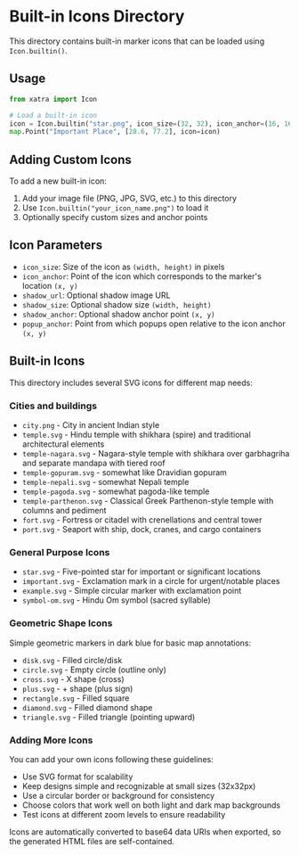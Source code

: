 # Built-in Icons Directory

This directory contains built-in marker icons that can be loaded using `Icon.builtin()`.

## Usage

```python
from xatra import Icon

# Load a built-in icon
icon = Icon.builtin("star.png", icon_size=(32, 32), icon_anchor=(16, 16))
map.Point("Important Place", [28.6, 77.2], icon=icon)
```

## Adding Custom Icons

To add a new built-in icon:

1. Add your image file (PNG, JPG, SVG, etc.) to this directory
2. Use `Icon.builtin("your_icon_name.png")` to load it
3. Optionally specify custom sizes and anchor points

## Icon Parameters

- `icon_size`: Size of the icon as `(width, height)` in pixels
- `icon_anchor`: Point of the icon which corresponds to the marker's location `(x, y)`
- `shadow_url`: Optional shadow image URL
- `shadow_size`: Optional shadow size `(width, height)`
- `shadow_anchor`: Optional shadow anchor point `(x, y)`
- `popup_anchor`: Point from which popups open relative to the icon anchor `(x, y)`

## Built-in Icons

This directory includes several SVG icons for different map needs:

### Cities and buildings
- `city.png` - City in ancient Indian style
- `temple.svg` - Hindu temple with shikhara (spire) and traditional architectural elements
- `temple-nagara.svg` - Nagara-style temple with shikhara over garbhagriha and separate mandapa with tiered roof
- `temple-gopuram.svg` - somewhat like Dravidian gopuram
- `temple-nepali.svg` - somewhat Nepali temple
- `temple-pagoda.svg` - somewhat pagoda-like temple
- `temple-parthenon.svg` - Classical Greek Parthenon-style temple with columns and pediment
- `fort.svg` - Fortress or citadel with crenellations and central tower
- `port.svg` - Seaport with ship, dock, cranes, and cargo containers



### General Purpose Icons
- `star.svg` - Five-pointed star for important or significant locations
- `important.svg` - Exclamation mark in a circle for urgent/notable places
- `example.svg` - Simple circular marker with exclamation point
- `symbol-om.svg` - Hindu Om symbol (sacred syllable)

### Geometric Shape Icons
Simple geometric markers in dark blue for basic map annotations:
- `disk.svg` - Filled circle/disk
- `circle.svg` - Empty circle (outline only)
- `cross.svg` - X shape (cross)
- `plus.svg` - + shape (plus sign)
- `rectangle.svg` - Filled square
- `diamond.svg` - Filled diamond shape
- `triangle.svg` - Filled triangle (pointing upward)

### Adding More Icons

You can add your own icons following these guidelines:
- Use SVG format for scalability
- Keep designs simple and recognizable at small sizes (32x32px)
- Use a circular border or background for consistency
- Choose colors that work well on both light and dark map backgrounds
- Test icons at different zoom levels to ensure readability

Icons are automatically converted to base64 data URIs when exported, so the generated HTML files are self-contained.

